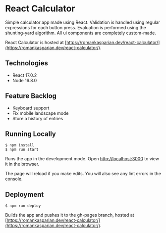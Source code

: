 # React Calculator
Simple calculator app made using React. Validation is handled using regular expressions for each button press. Evaluation is performed using the shunting-yard algorithm. All ui components are completely custom-made.

React Calculator is hosted at [https://romankasparian.dev/react-calculator/](https://romankasparian.dev/react-calculator/).
## Technologies
- React 17.0.2
- Node 16.8.0
## Feature Backlog
- Keyboard support
- Fix mobile landscape mode
- Store a history of entries
## Running Locally
```
$ npm install
$ npm run start
```
Runs the app in the development mode.
Open [http://localhost:3000](http://localhost:3000) to view it in the browser.

The page will reload if you make edits.
You will also see any lint errors in the console.
## Deployment
```
$ npm run deploy
```
Builds the app and pushes it to the gh-pages branch, hosted at [https://romankasparian.dev/react-calculator/](https://romankasparian.dev/react-calculator/).
